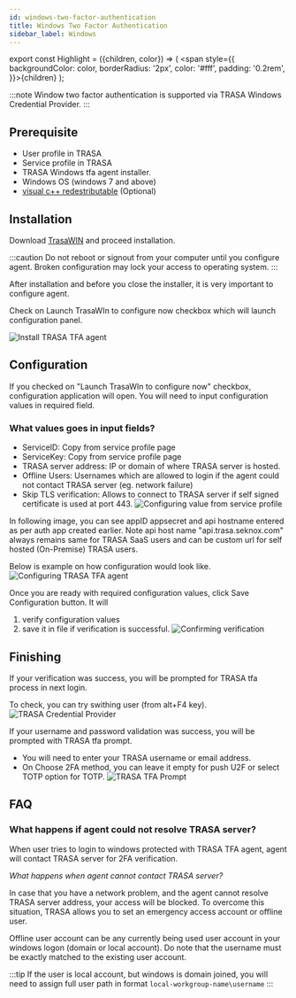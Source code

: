 ```yaml
---
id: windows-two-factor-authentication
title: Windows Two Factor Authentication
sidebar_label: Windows
---
```


export const Highlight = ({children, color}) => ( <span style={{
      backgroundColor: color,
      borderRadius: '2px',
      color: '#fff',
      padding: '0.2rem',
    }}>{children}</span> );

:::note
Window two factor authentication is supported via TRASA Windows Credential Provider.
:::

## Prerequisite

+ User profile in TRASA
+ Service profile in TRASA
+ TRASA Windows tfa agent installer.
+ Windows OS (windows 7 and above)
+ [visual c++ redestributable](https://aka.ms/vs/15/release/vc_redist.x64.exe) (Optional)

## Installation

Download [TrasaWIN](https://storage.googleapis.com/trasa-public-download-assets/trasaWIN/TRASA-TFA-20-04.msi) and proceed installation.


:::caution
 Do not reboot or signout from your computer until you configure agent. 
 Broken configuration may lock your access to operating system. 
:::

After installation and before you close the installer, it is very important to configure agent.

Check on <Highlight color="#1877F2">Launch TrasaWIn to configure now</Highlight> checkbox which will launch configuration panel.

![Install TRASA TFA agent](/img/docs/tfa/windows/install-trasa-win-tfa.png 'Install TRASA TFA agent')

## Configuration

If you checked on "Launch TrasaWIn to configure now" checkbox, configuration application will open. You will need to input configuration values in required field. 


### What values goes in input fields?

+ ServiceID: Copy from service profile page
+ ServiceKey: Copy from service profile page
+ TRASA server address: IP or domain of where TRASA server is hosted.
+ Offline Users: Usernames which are allowed to login if the agent could not contact TRASA server (eg. network failure)
+ Skip TLS verification: Allows to connect to TRASA server if self signed certificate is used at port 443.
![Configuring value from service profile](/img/docs/tfa/windows/config-from-trasa.png 'Configuring TRASA TFA agent')

In following image, you can see appID appsecret and api hostname entered as per auth app created earlier. Note api host name "api.trasa.seknox.com" always remains same for TRASA SaaS users and can be custom url for self hosted (On-Premise) TRASA users.

Below is example on how configuration would look like.
![Configuring TRASA TFA agent](/img/docs/tfa/windows/configure-trasawin-tfa.png 'Configuring TRASA TFA agent')


Once you are ready with required configuration values, click <Highlight color="#1877F2">Save Configuration</Highlight> button. 
It will

1. verify configuration values
2. save it in file if verification is successful.
![Confirming verification](/img/docs/tfa/windows/check-config.png 'Confirming verification')

## Finishing 

If your verification was success, you will be prompted for TRASA tfa process in next login. 

To check, you can try swithing user (from alt+F4 key). 
![TRASA Credential Provider](/img/docs/tfa/windows/trasa-credprov.png 'TRASA Credential Provider')


If your username and password validation was success, you will be prompted with TRASA tfa prompt.
+ You will need to enter your TRASA username or email address.
+ On Choose 2FA method, you can leave it empty for push U2F or select TOTP option for TOTP.
![TRASA TFA Prompt](/img/docs/tfa/windows/trasa-tfa-prompt.png 'TRASA TFA Prompt')


## FAQ

### What happens if agent could not resolve TRASA server? 

When user tries to login to windows protected with TRASA TFA agent, agent will contact TRASA server for 2FA verification. 

*What happens when agent cannot contact TRASA server?* 

In case that you have a network problem, and the agent cannot resolve TRASA server address, your access will be blocked. To overcome this situation, TRASA allows you to set an emergency access account or offline user.

Offline user account can be any currently being used user account in your windows logon (domain or local account). Do note that the username must be exactly matched to the existing user account.

:::tip
If the user is local account, but windows is domain joined, you will need to assign full user path in format
`local-workgroup-name\username`
:::



